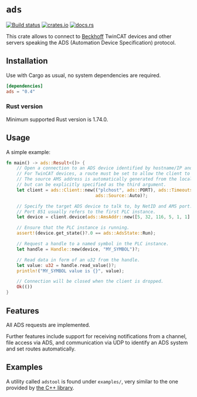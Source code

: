 # `ads`

[![Build status](https://github.com/birkenfeld/ads-rs/actions/workflows/main.yml/badge.svg)](https://github.com/birkenfeld/ads-rs)
[![crates.io](https://img.shields.io/crates/v/ads.svg)](https://crates.io/crates/ads)
[![docs.rs](https://img.shields.io/docsrs/ads)](https://docs.rs/ads)

This crate allows to connect to [Beckhoff](https://beckhoff.com) TwinCAT devices
and other servers speaking the ADS (Automation Device Specification) protocol.

## Installation

Use with Cargo as usual, no system dependencies are required.

```toml
[dependencies]
ads = "0.4"
```

### Rust version

Minimum supported Rust version is 1.74.0.

## Usage

A simple example:

```rust
fn main() -> ads::Result<()> {
    // Open a connection to an ADS device identified by hostname/IP and port.
    // For TwinCAT devices, a route must be set to allow the client to connect.
    // The source AMS address is automatically generated from the local IP,
    // but can be explicitly specified as the third argument.
    let client = ads::Client::new(("plchost", ads::PORT), ads::Timeouts::none(),
                                  ads::Source::Auto)?;

    // Specify the target ADS device to talk to, by NetID and AMS port.
    // Port 851 usually refers to the first PLC instance.
    let device = client.device(ads::AmsAddr::new([5, 32, 116, 5, 1, 1].into(), 851));

    // Ensure that the PLC instance is running.
    assert!(device.get_state()?.0 == ads::AdsState::Run);

    // Request a handle to a named symbol in the PLC instance.
    let handle = Handle::new(device, "MY_SYMBOL")?;

    // Read data in form of an u32 from the handle.
    let value: u32 = handle.read_value()?;
    println!("MY_SYMBOL value is {}", value);

    // Connection will be closed when the client is dropped.
    Ok(())
}
```

## Features

All ADS requests are implemented.

Further features include support for receiving notifications from a channel,
file access via ADS, and communication via UDP to identify an ADS system and set
routes automatically.

## Examples

A utility called `adstool` is found under `examples/`, very similar to the one
provided by [the C++ library](https://github.com/Beckhoff/ADS).
